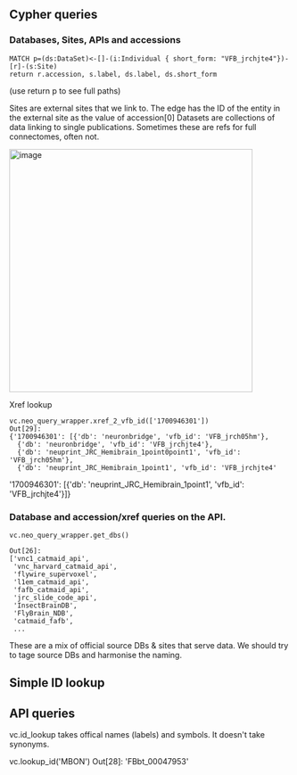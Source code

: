 ## Cypher queries

### Databases, Sites, APIs and accessions


```cypher
MATCH p=(ds:DataSet)<-[]-(i:Individual { short_form: "VFB_jrchjte4"})-[r]-(s:Site) 
return r.accession, s.label, ds.label, ds.short_form
```

(use return p to see full paths)

Sites are external sites that we link to.  The edge has the ID of the entity in the external site as the value of accession[0]
Datasets are collections of data linking to single publications. Sometimes these are refs for full connectomes, often not.

<img width="436" alt="image" src="https://github.com/user-attachments/assets/21838814-b1f3-4b48-a655-1d7ddd272148">

Xref lookup
```
vc.neo_query_wrapper.xref_2_vfb_id(['1700946301'])
Out[29]: 
{'1700946301': [{'db': 'neuronbridge', 'vfb_id': 'VFB_jrch05hm'},
  {'db': 'neuronbridge', 'vfb_id': 'VFB_jrchjte4'},
  {'db': 'neuprint_JRC_Hemibrain_1point0point1', 'vfb_id': 'VFB_jrch05hm'},
  {'db': 'neuprint_JRC_Hemibrain_1point1', 'vfb_id': 'VFB_jrchjte4'
```

'1700946301': [{'db': 'neuprint_JRC_Hemibrain_1point1',
   'vfb_id': 'VFB_jrchjte4'}]}

### Database and accession/xref queries on the API.

```
vc.neo_query_wrapper.get_dbs()

Out[26]: 
['vnc1_catmaid_api',
 'vnc_harvard_catmaid_api',
 'flywire_supervoxel',
 'l1em_catmaid_api',
 'fafb_catmaid_api',
 'jrc_slide_code_api',
 'InsectBrainDB',
 'FlyBrain_NDB',
 'catmaid_fafb',
 ...
```

These are a mix of official source DBs & sites that serve data.  We should try to tage source DBs and harmonise the naming.


## Simple ID lookup

## API queries

vc.id_lookup takes offical names (labels) and symbols.  It doesn't take synonyms.

vc.lookup_id('MBON')
Out[28]: 'FBbt_00047953'






